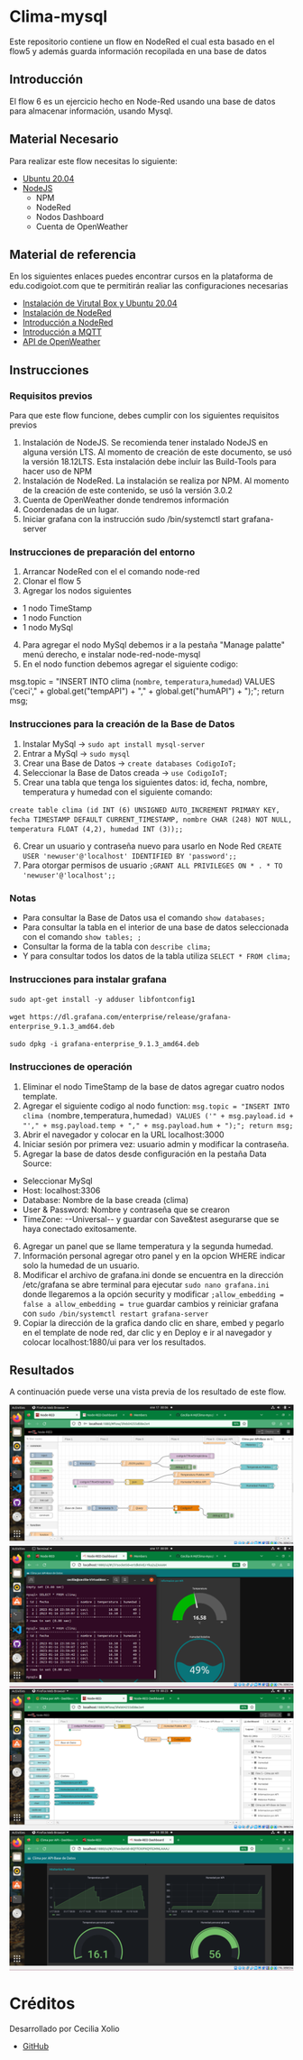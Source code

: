 # Clima-mysql
Este repositorio contiene un flow en NodeRed el cual esta basado en el flow5 y además guarda información recopilada en una base de datos


## Introducción

El flow 6 es un ejercicio hecho en Node-Red usando una base de datos para almacenar información, usando Mysql.

## Material Necesario

Para realizar este flow necesitas lo siguiente:

- [Ubuntu 20.04](https://releases.ubuntu.com/20.04/)
- [NodeJS](https://nodejs.org/es/)
    - NPM
    - NodeRed
    - Nodos Dashboard
    - Cuenta de OpenWeather

## Material de referencia

En los siguientes enlaces puedes encontrar cursos en la plataforma de edu.codigoiot.com que te permitirán realiar las configuraciones necesarias

- [Instalación de Virutal Box y Ubuntu 20.04](https://edu.codigoiot.com/course/view.php?id=812)
- [Instalación de NodeRed](https://edu.codigoiot.com/course/view.php?id=817)
- [Introducción a NodeRed](https://edu.codigoiot.com/course/view.php?id=278)
- [Introducción a MQTT](https://edu.codigoiot.com/enrol/index.php?id=851)
- [API de OpenWeather](https://openweathermap.org/api)

## Instrucciones

### Requisitos previos

Para que este flow funcione, debes cumplir con los siguientes requisitos previos

1. Instalación de NodeJS. Se recomienda tener instalado NodeJS en alguna versión LTS. Al momento de creación de este documento, se usó la versión 18.12LTS. Esta instalación debe incluir las Build-Tools para hacer uso de NPM
2. Instalación de NodeRed. La instalación se realiza por NPM. Al momento de la creación de este contenido, se usó la versión 3.0.2
3. Cuenta de OpenWeather donde tendremos información 
4. Coordenadas de un lugar.
5. Iniciar grafana con la instrucción sudo /bin/systemctl start grafana-server

### Instrucciones de preparación del entorno

1. Arrancar NodeRed con el el comando node-red
2. Clonar el flow 5 
3. Agregar los nodos siguientes 
- 1 nodo TimeStamp
- 1 nodo Function
- 1 nodo MySql
4. Para agregar el nodo MySql debemos ir a la pestaña "Manage palatte" menú derecho, e instalar node-red-node-mysql
5. En el nodo function debemos agregar el siguiente codigo:

msg.topic = "INSERT INTO clima (`nombre`, `temperatura`,`humedad`) VALUES ('ceci'," + global.get("tempAPI") + "," + global.get("humAPI") + ");"; return msg;

### Instrucciones para la creación de la Base de Datos
1. Instalar MySql -> `sudo apt install mysql-server`
2. Entrar a MySql -> `sudo mysql`
3. Crear una Base de Datos ->  `create databases CodigoIoT;`
4. Seleccionar la Base de Datos creada -> `use CodigoIoT;`
5. Crear una tabla que tenga los siguientes datos: id, fecha, nombre, temperatura y humedad con el siguiente comando: 

`create table clima (id INT (6) UNSIGNED AUTO_INCREMENT PRIMARY KEY, fecha TIMESTAMP DEFAULT CURRENT_TIMESTAMP, nombre CHAR (248) NOT NULL, temperatura FLOAT (4,2), humedad INT (3));; `

6. Crear un usuario y contraseña nuevo para usarlo en Node Red
`CREATE USER 'newuser'@'localhost' IDENTIFIED BY 'password';;` 
7. Para otorgar permisos de usuario 
`;GRANT ALL PRIVILEGES ON * . * TO 'newuser'@'localhost';;` 

### Notas 
- Para consultar la Base de Datos usa el comando  `show databases;`
- Para consultar la tabla en el interior de una base de datos seleccionada con el comando  `show tables; ;`
- Consultar la forma de la tabla con  `describe clima;`
- Y para consultar todos los datos de la tabla utiliza  `SELECT * FROM clima;`

### Instrucciones para instalar grafana
`sudo apt-get install -y adduser libfontconfig1`

`wget https://dl.grafana.com/enterprise/release/grafana-enterprise_9.1.3_amd64.deb`

`sudo dpkg -i grafana-enterprise_9.1.3_amd64.deb`

### Instrucciones de operación

1. Eliminar el nodo TimeStamp de la base de datos agregar cuatro nodos template.
2. Agregar el siguiente codigo al nodo function:
`msg.topic = "INSERT INTO clima (`nombre`,`temperatura`,`humedad`) VALUES ('" + msg.payload.id + "'," + msg.payload.temp + "," + msg.payload.hum + ");"; return msg;`
3. Abrir el navegador y colocar en la URL localhost:3000
4. Iniciar sesión por primera vez: usuario admin y modificar la contraseña. 
5. Agregar la base de datos desde configuración en la pestaña Data Source:
- Seleccionar MySql
- Host: localhost:3306
- Database: Nombre de la base creada (clima)
- User & Password: Nombre y contraseña que se crearon
- TimeZone: --Universal-- y guardar con Save&test asegurarse que se haya conectado exitosamente.
6. Agregar un panel que se llame temperatura y la segunda humedad.
7. Información personal agregar otro panel y en la opcion WHERE indicar solo la humedad de un usuario. 
8. Modificar el archivo de grafana.ini donde se encuentra en la dirección /etc/grafana se abre terminal para ejecutar `sudo nano grafana.ini` donde llegaremos a la opción security y modificar `;allow_embedding = false a allow_embedding = true` guardar cambios y reiniciar grafana  con `sudo /bin/systemctl restart grafana-server`
9. Copiar la dirección de la grafica dando clic en share, embed y pegarlo en el template de node red, dar clic y en Deploy e ir al navegador y colocar localhost:1880/ui para ver los resultados. 

## Resultados

A continuación puede verse una vista previa de los resultado de este flow.

![](https://github.com/Cecilia-X-M/Clima-mysql/blob/main/Diagrama-bd.png)
![](https://github.com/Cecilia-X-M/Clima-mysql/blob/main/InfBD.png)
![](https://github.com/Cecilia-X-M/Clima-mysql/blob/main/templates.png)
![](https://github.com/Cecilia-X-M/Clima-mysql/blob/main/graficasGrafana.png)

# Créditos

Desarrollado por Cecilia Xolio

- [GitHub](https://github.com/Cecilia-X-M)

